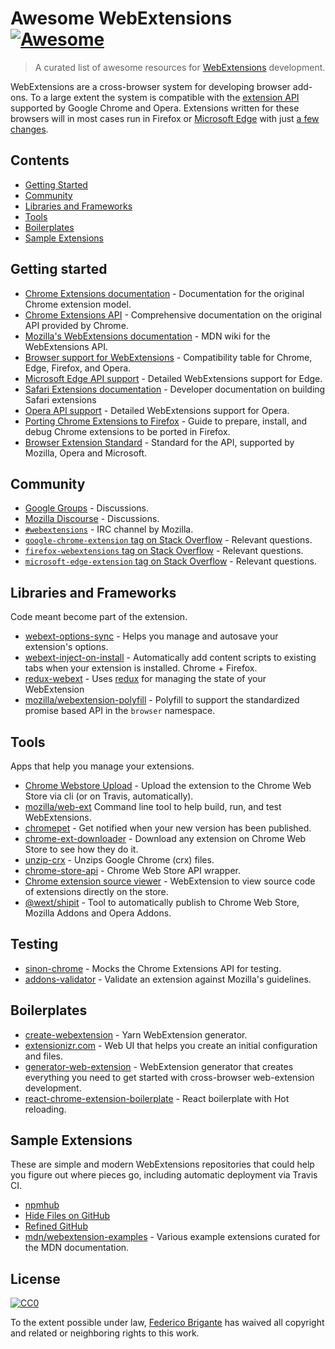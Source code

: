 # Awesome WebExtensions [![Awesome](https://awesome.re/badge.svg)](https://awesome.re)

> A curated list of awesome resources for [WebExtensions](https://developer.mozilla.org/en-US/Add-ons/WebExtensions) development.

WebExtensions are a cross-browser system for developing browser add-ons. To a large extent the system is compatible with the [extension API](https://developer.chrome.com/extensions) supported by Google Chrome and Opera. Extensions written for these browsers will in most cases run in Firefox or [Microsoft Edge](https://developer.microsoft.com/en-us/microsoft-edge/platform/documentation/extensions/) with just [a few changes](https://developer.mozilla.org/en-US/Add-ons/WebExtensions/Porting_a_Google_Chrome_extension).

## Contents

- [Getting Started](#getting-started)
- [Community](#community)
- [Libraries and Frameworks](#libraries-and-frameworks)
- [Tools](#tools)
- [Boilerplates](#boilerplates)
- [Sample Extensions](#sample-extensions)

## Getting started

- [Chrome Extensions documentation](https://developer.chrome.com/extensions) - Documentation for the original Chrome extension model.
- [Chrome Extensions API](https://developer.chrome.com/extensions/api_index) - Comprehensive documentation on the original API provided by Chrome.
- [Mozilla's WebExtensions documentation](https://developer.mozilla.org/en-US/Add-ons/WebExtensions) - MDN wiki for the WebExtensions API.
- [Browser support for WebExtensions](https://developer.mozilla.org/en-US/Add-ons/WebExtensions/Browser_support_for_JavaScript_APIs) - Compatibility table for Chrome, Edge, Firefox, and Opera.
- [Microsoft Edge API support](https://docs.microsoft.com/en-us/microsoft-edge/extensions/api-support/extension-api-roadmap) - Detailed WebExtensions support for Edge.
- [Safari Extensions documentation](https://developer.apple.com/safari/extensions/) - Developer documentation on building Safari extensions
- [Opera API support](https://dev.opera.com/extensions/apis/) - Detailed WebExtensions support for Opera.
- [Porting Chrome Extensions to Firefox](https://hacks.mozilla.org/2015/10/porting-chrome-extensions-to-firefox-with-webextensions/) - Guide to prepare, install, and debug Chrome extensions to be ported in Firefox.
- [Browser Extension Standard](https://browserext.github.io/browserext/) - Standard for the API, supported by Mozilla, Opera and Microsoft.

## Community

- [Google Groups](https://groups.google.com/a/chromium.org/forum/#!forum/chromium-extensions) - Discussions.
- [Mozilla Discourse](https://discourse.mozilla.org/c/add-ons) - Discussions.
- [`#webextensions`](https://wiki.mozilla.org/IRC) - IRC channel by Mozilla.
- [`google-chrome-extension` tag on Stack Overflow](https://stackoverflow.com/questions/tagged/google-chrome-extension) - Relevant questions.
- [`firefox-webextensions` tag on Stack Overflow](https://stackoverflow.com/questions/tagged/firefox-webextensions) - Relevant questions.
- [`microsoft-edge-extension` tag on Stack Overflow](https://stackoverflow.com/questions/tagged/microsoft-edge-extension) - Relevant questions.

## Libraries and Frameworks

Code meant become part of the extension.

- [webext-options-sync](https://github.com/bfred-it/webext-options-sync) - Helps you manage and autosave your extension's options.
- [webext-inject-on-install](https://github.com/bfred-it/webext-inject-on-install) - Automatically add content scripts to existing tabs when your extension is installed. Chrome + Firefox.
- [redux-webext](https://github.com/ivantsov/redux-webext) - Uses [redux](https://github.com/reactjs/redux) for managing the state of your WebExtension
- [mozilla/webextension-polyfill](https://github.com/mozilla/webextension-polyfill) - Polyfill to support the standardized promise based API in the `browser` namespace.

## Tools

Apps that help you manage your extensions.

- [Chrome Webstore Upload](https://github.com/DrewML/chrome-webstore-upload-cli) - Upload the extension to the Chrome Web Store via cli (or on Travis, automatically).
- [mozilla/web-ext](https://github.com/mozilla/web-ext) Command line tool to help build, run, and test WebExtensions.
- [chromepet](https://github.com/ZenHubIO/chromepet) - Get notified when your new version has been published.
- [chrome-ext-downloader](https://github.com/jiripospisil/chrome-ext-downloader) - Download any extension on Chrome Web Store to see how they do it.
- [unzip-crx](https://github.com/peerigon/unzip-crx) - Unzips Google Chrome (crx) files.
- [chrome-store-api](https://github.com/acvetkov/chrome-store-api) - Chrome Web Store API wrapper.
- [Chrome extension source viewer](https://github.com/Rob--W/crxviewer) - WebExtension to view source code of extensions directly on the store.
- [@wext/shipit](https://github.com/LinusU/wext-shipit) - Tool to automatically publish to Chrome Web Store, Mozilla Addons and Opera Addons.

## Testing

- [sinon-chrome](https://github.com/acvetkov/sinon-chrome) - Mocks the Chrome Extensions API for testing.
- [addons-validator](https://github.com/mozilla/addons-validator) - Validate an extension against Mozilla's guidelines.

## Boilerplates

- [create-webextension](https://github.com/rpl/create-webextension) - Yarn WebExtension generator.
- [extensionizr.com](http://extensionizr.com) - Web UI that helps you create an initial configuration and files.
- [generator-web-extension](https://github.com/webextension-toolbox/generator-web-extension) - WebExtension generator that creates everything you need to get started with cross-browser web-extension development.
- [react-chrome-extension-boilerplate](https://github.com/jhen0409/react-chrome-extension-boilerplate) - React boilerplate with Hot reloading.

## Sample Extensions

These are simple and modern WebExtensions repositories that could help you figure out where pieces go, including automatic deployment via Travis CI.

- [npmhub](https://github.com/npmhub/npmhub)
- [Hide Files on GitHub](https://github.com/sindresorhus/hide-files-on-github)
- [Refined GitHub](https://github.com/sindresorhus/refined-github)
- [mdn/webextension-examples](https://github.com/mdn/webextensions-examples) - Various example extensions curated for the MDN documentation.

## License

[![CC0](http://mirrors.creativecommons.org/presskit/buttons/88x31/svg/cc-zero.svg)](https://creativecommons.org/publicdomain/zero/1.0/)

To the extent possible under law, [Federico Brigante](http://bfred.it) has waived all copyright and related or neighboring rights to this work.
